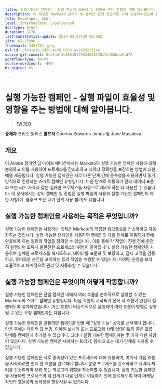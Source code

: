 ```yaml
---
title: 실행 가능한 캠페인 - 실행 파일이 효율성 및 영향을 주는 방법에 대해 알아봅니다.
description: 이 세션은 Marketo 관리자 및 캠페인 운영 ​​전문가를 위해 맞춤화되었으며 캠페인 및 프로그램에 가치를 더하고 효율성을 창출하며 성장을 촉진하기 위해 실행 가능한 캠페인을 이해하고 배포하는 데 중점을 둡니다.
role: Developer, User
level: Intermediate, Experienced
doc-type: Event
duration: 3778
last-substantial-update: 2024-03-07T00:00:00Z
jira: KT-15098
thumbnail: 3427704.jpeg
exl-id: cfea1a1a-2d29-4cf6-b633-aa2a2523114e
source-git-commit: 5edfadf5b805161f9624068f70a7b4830ab84d72
workflow-type: tm+mt
source-wordcount: '468'
ht-degree: 6%

---
```


# 실행 가능한 캠페인 - 실행 파일이 효율성 및 영향을 주는 방법에 대해 알아봅니다.

>[!VIDEO](https://video.tv.adobe.com/v/3427704/?learn=on)

**중재자** 크리스 윌리스
**발표자** Courtny Edwards-Jones 및 Jane Musatova

## 개요

이 Adobe 챔피언 딥 다이브 에디션에서는 Marketo의 실행 가능한 캠페인 사용에 대해 논의하고 이를 사용하여 프로세스를 간소화하고 데이터 정확성을 보장하는 방법에 대한 예를 제공합니다. 실행 가능한 캠페인은 서로 다른 단계 간에 종속성을 허용하면서 동기 방식으로 진행되는 스마트 캠페인 유형입니다. 다음 단계로 이동하기 전에 데이터 표준화 또는 리드 자격과 같은 실패한 프로세스를 자동으로 재시도하는 데 사용할 수 있습니다. 이 문서에서는 상위 캠페인 및 중첩된 실행 파일의 사용과 실행 가능한 캠페인의 제한 사항(예: 웹후크 또는 대기 단계 사용 불가)도 다룹니다.

## 실행 가능한 캠페인을 사용하는 목적은 무엇입니까?

실행 가능한 캠페인을 사용하는 목적은 Marketo의 복잡한 워크플로를 간소화하고 자동화하는 것입니다. 실행 가능한 캠페인을 사용하면 캠페인의 다음 단계로 이동하기 전에 완료해야 하는 일련의 작업을 정의할 수 있습니다. 이를 통해 각 작업이 진행 전에 완전히 실행되어 오류나 불완전한 프로세스의 위험이 줄어듭니다. 실행 가능한 캠페인을 사용하여 실패한 프로세스를 재시도하고, 데이터를 표준화 및 보강하고, 잠재 고객을 검증하고, 흥미로운 순간을 포착하는 등의 작업을 수행할 수 있습니다. 마케팅 운영을 보다 효율적이고 체계적으로 관리 및 자동화할 수 있습니다.

## 실행 가능한 캠페인은 무엇이며 어떻게 작동합니까?

실행 가능한 캠페인은 단일 캠페인 내에서 여러 흐름을 순차적으로 실행할 수 있는 Marketo의 스마트 캠페인 유형입니다. 다음 흐름이 시작되기 전에 각 흐름이 완전히 실행되도록 설계되었습니다. 이는 흐름이 비동기적으로 실행되며 여러 흐름이 병렬로 실행될 수 있는 요청 캠페인과는 다릅니다.

실행 가능한 캠페인을 만들려면 캠페인을 만들 때 &quot;실행 가능&quot; 상자를 선택해야 합니다. 만든 후에는 데이터 값 변경, 이메일 보내기 또는 프로그램 상태 업데이트와 같은 흐름 단계를 캠페인에 추가할 수 있습니다. 그러나 실행 가능한 캠페인에는 몇 가지 제한 사항이 있습니다. 실행 가능한 캠페인 내에서는 트리거, 웹후크 또는 대기 단계를 사용할 수 없습니다.

실행 가능한 캠페인은 서로 종속성이 있는 프로세스에 대해 유용하며, 여기서 다음 흐름을 시작하려면 먼저 한 흐름을 완료해야 합니다. 운영 프로세스를 간소화하고 데이터 처리를 간소화하며 오류 또는 백로그의 위험을 최소화할 수 있습니다. 실행 가능한 캠페인을 사용하면 프로세스의 각 단계가 다음 단계로 이동하기 전에 완료되도록 하여 마케팅 작업의 효율성과 정확성을 향상시킬 수 있습니다.